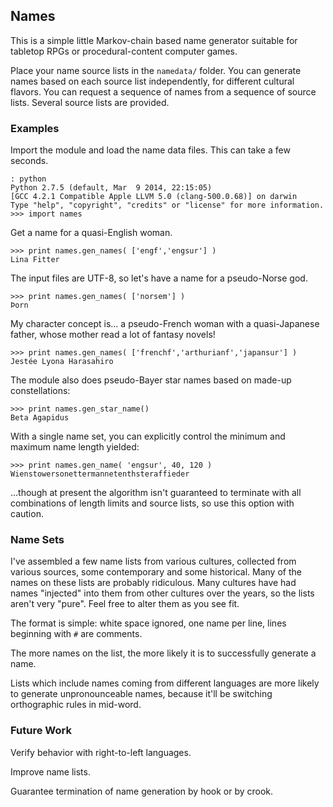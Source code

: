 ## Names

This is a simple little Markov-chain based name generator suitable for tabletop RPGs or procedural-content computer games.

Place your name source lists in the `namedata/` folder. You can generate names based on each source list independently, for different cultural flavors. You can request a sequence of names from a sequence of source lists. Several source lists are provided.

### Examples

Import the module and load the name data files. This can take a few seconds.

~~~
: python
Python 2.7.5 (default, Mar  9 2014, 22:15:05) 
[GCC 4.2.1 Compatible Apple LLVM 5.0 (clang-500.0.68)] on darwin
Type "help", "copyright", "credits" or "license" for more information.
>>> import names
~~~

Get a name for a quasi-English woman.

~~~
>>> print names.gen_names( ['engf','engsur'] )
Lina Fitter
~~~

The input files are UTF-8, so let's have a name for a pseudo-Norse god.

~~~
>>> print names.gen_names( ['norsem'] )
Þorn
~~~

My character concept is... a pseudo-French woman with a quasi-Japanese father, whose mother read a lot of fantasy novels!

~~~
>>> print names.gen_names( ['frenchf','arthurianf','japansur'] )
Jestée Lyona Harasahiro                                                             
~~~

The module also does pseudo-Bayer star names based on made-up constellations:

~~~
>>> print names.gen_star_name()
Beta Agapidus
~~~

With a single name set, you can explicitly control the minimum and maximum name length yielded:

~~~
>>> print names.gen_name( 'engsur', 40, 120 )
Wienstowersonettermannetenthsteraffieder
~~~

...though at present the algorithm isn't guaranteed to terminate with all combinations of length limits and source lists, so use this option with caution. 


### Name Sets 

I've assembled a few name lists from various cultures, collected from various sources, some contemporary and some historical. Many of the names on these lists are probably ridiculous. Many cultures have had names "injected" into them from other cultures over the years, so the lists aren't very "pure". Feel free to alter them as you see fit.   

The format is simple: white space ignored, one name per line, lines beginning with `#` are comments.

The more names on the list, the more likely it is to successfully generate a name. 

Lists which include names coming from different languages are more likely to generate unpronounceable names, because it'll be switching orthographic rules in mid-word.

### Future Work

Verify behavior with right-to-left languages.

Improve name lists.

Guarantee termination of name generation by hook or by crook.
